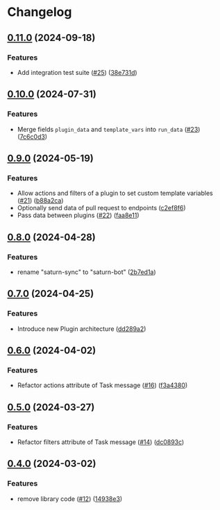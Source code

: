 # Changelog

## [0.11.0](https://github.com/wndhydrnt/saturn-bot-protocol/compare/v0.10.0...v0.11.0) (2024-09-18)


### Features

* Add integration test suite ([#25](https://github.com/wndhydrnt/saturn-bot-protocol/issues/25)) ([38e731d](https://github.com/wndhydrnt/saturn-bot-protocol/commit/38e731db3327572fb1914aa1541f212176925b3e))

## [0.10.0](https://github.com/wndhydrnt/saturn-bot-protocol/compare/v0.9.0...v0.10.0) (2024-07-31)


### Features

* Merge fields `plugin_data` and `template_vars` into `run_data` ([#23](https://github.com/wndhydrnt/saturn-bot-protocol/issues/23)) ([7c6c0d3](https://github.com/wndhydrnt/saturn-bot-protocol/commit/7c6c0d3f2c47916ec25bb2fd9b85a61d5a83bcc4))

## [0.9.0](https://github.com/wndhydrnt/saturn-bot-protocol/compare/v0.8.0...v0.9.0) (2024-05-19)


### Features

* Allow actions and filters of a plugin to set custom template variables ([#21](https://github.com/wndhydrnt/saturn-bot-protocol/issues/21)) ([b88a2ca](https://github.com/wndhydrnt/saturn-bot-protocol/commit/b88a2ca9cf0c7b3e7b53c35c018e14af878a2bd6))
* Optionally send data of pull request to endpoints ([c2ef8f6](https://github.com/wndhydrnt/saturn-bot-protocol/commit/c2ef8f68ce91648061f5486706b3da0715fcebfa))
* Pass data between plugins ([#22](https://github.com/wndhydrnt/saturn-bot-protocol/issues/22)) ([faa8e11](https://github.com/wndhydrnt/saturn-bot-protocol/commit/faa8e11f3e6ba6cd83e6718592f6f9d64bf30bc2))

## [0.8.0](https://github.com/wndhydrnt/saturn-bot-protocol/compare/v0.7.0...v0.8.0) (2024-04-28)


### Features

* rename "saturn-sync" to "saturn-bot" ([2b7ed1a](https://github.com/wndhydrnt/saturn-bot-protocol/commit/2b7ed1a3b24986f619629bc3d16f1465a130fc19))

## [0.7.0](https://github.com/wndhydrnt/saturn-bot-protocol/compare/v0.6.0...v0.7.0) (2024-04-25)

### Features

- Introduce new Plugin architecture ([dd289a2](https://github.com/wndhydrnt/saturn-bot-protocol/commit/dd289a258d37210df92a473c270e9685c91ccb4e))

## [0.6.0](https://github.com/wndhydrnt/saturn-bot-protocol/compare/v0.5.0...v0.6.0) (2024-04-02)

### Features

- Refactor actions attribute of Task message ([#16](https://github.com/wndhydrnt/saturn-bot-protocol/issues/16)) ([f3a4380](https://github.com/wndhydrnt/saturn-bot-protocol/commit/f3a438081428b01de7b7cc5b91bd876dc70c721c))

## [0.5.0](https://github.com/wndhydrnt/saturn-bot-protocol/compare/v0.4.0...v0.5.0) (2024-03-27)

### Features

- Refactor filters attribute of Task message ([#14](https://github.com/wndhydrnt/saturn-bot-protocol/issues/14)) ([dc0893c](https://github.com/wndhydrnt/saturn-bot-protocol/commit/dc0893cbeef27d2287d92541f339c200591fd8bc))

## [0.4.0](https://github.com/wndhydrnt/saturn-bot-protocol/compare/v0.3.0...v0.4.0) (2024-03-02)

### Features

- remove library code ([#12](https://github.com/wndhydrnt/saturn-bot-protocol/issues/12)) ([14938e3](https://github.com/wndhydrnt/saturn-bot-protocol/commit/14938e3e63e55b1f2eeb4c0178e5d7c53a801341))
